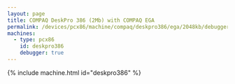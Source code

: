 ```yaml
---
layout: page
title: COMPAQ DeskPro 386 (2Mb) with COMPAQ EGA
permalink: /devices/pcx86/machine/compaq/deskpro386/ega/2048kb/debugger/
machines:
  - type: pcx86
    id: deskpro386
    debugger: true
---
```


{% include machine.html id="deskpro386" %}
